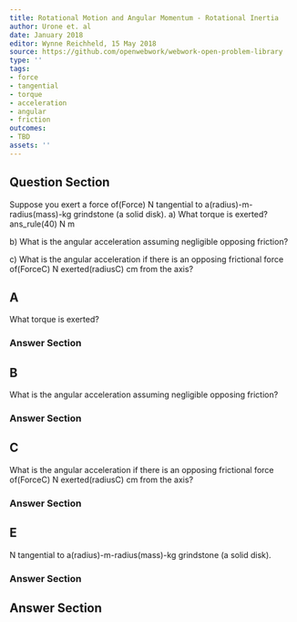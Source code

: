 ```yaml
---
title: Rotational Motion and Angular Momentum - Rotational Inertia
author: Urone et. al
date: January 2018
editor: Wynne Reichheld, 15 May 2018
source: https://github.com/openwebwork/webwork-open-problem-library
type: ''
tags:
- force
- tangential
- torque
- acceleration
- angular
- friction
outcomes:
- TBD
assets: ''
---
```


## Question Section 

Suppose you exert a force of(Force) N tangential to a(radius)-m-radius(mass)-kg grindstone (a solid disk). 
a) What torque is exerted? 
ans_rule(40) N m
 
b) What is the angular acceleration assuming negligible opposing friction? 
 
c) What is the angular acceleration if there is an opposing frictional force of(ForceC) N exerted(radiusC) cm from the axis?

## A
What torque is exerted? 
### Answer Section
## B
What is the angular acceleration assuming negligible opposing friction? 
### Answer Section
## C
What is the angular acceleration if there is an opposing frictional force of(ForceC) N exerted(radiusC) cm from the axis?
### Answer Section
## E
N tangential to a(radius)-m-radius(mass)-kg grindstone (a solid disk). 
### Answer Section


## Answer Section

